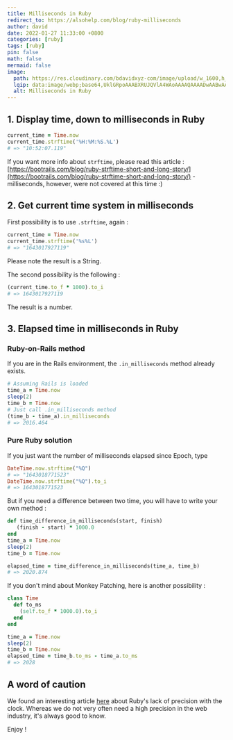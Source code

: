 ```yaml
---
title: Milliseconds in Ruby
redirect_to: https://alsohelp.com/blog/ruby-milliseconds
author: david
date: 2022-01-27 11:33:00 +0800
categories: [ruby]
tags: [ruby]
pin: false
math: false
mermaid: false
image:
  path: https://res.cloudinary.com/bdavidxyz-com/image/upload/w_1600,h_836,q_100/l_text:Karla_72_bold:Milliseconds%20in%20Ruby,co_rgb:ffe4e6,c_fit,w_1400,h_240/fl_layer_apply,g_south_west,x_100,y_180/l_text:Karla_48:A%20simple%20article%20about%20Ruby,co_rgb:ffe4e680,c_fit,w_1400/fl_layer_apply,g_south_west,x_100,y_100/newblog/globals/bg_me.jpg
  lqip: data:image/webp;base64,UklGRpoAAABXRUJQVlA4WAoAAAAQAAAADwAABwAAQUxQSDIAAAARL0AmbZurmr57yyIiqE8oiG0bejIYEQTgqiDA9vqnsUSI6H+oAERp2HZ65qP/VIAWAFZQOCBCAAAA8AEAnQEqEAAIAAVAfCWkAALp8sF8rgRgAP7o9FDvMCkMde9PK7euH5M1m6VWoDXf2FkP3BqV0ZYbO6NA/VFIAAAA
  alt: Milliseconds in Ruby
---
```


## 1. Display time, down to milliseconds in Ruby

```ruby
current_time = Time.now
current_time.strftime('%H:%M:%S.%L')
# => "10:52:07.119"
```

If you want more info about `strftime`, please read this article : [https://bootrails.com/blog/ruby-strftime-short-and-long-story/](https://bootrails.com/blog/ruby-strftime-short-and-long-story/) - milliseconds, however, were not covered at this time :)

## 2. Get current time system in milliseconds 

First possibility is to use `.strftime`, again :

```ruby
current_time = Time.now
current_time.strftime('%s%L')
# => "1643017927119"
```

Please note the result is a String.

The second possibility is the following :

```ruby
(current_time.to_f * 1000).to_i
# => 1643017927119
```

The result is a number.

## 3. Elapsed time in milliseconds in Ruby

### Ruby-on-Rails method

If you are in the Rails environment, the `.in_milliseconds` method already exists.

```ruby
# Assuming Rails is loaded
time_a = Time.now
sleep(2)
time_b = Time.now
# Just call .in_milliseconds method
(time_b - time_a).in_milliseconds
# => 2016.464
```

### Pure Ruby solution

If you just want the number of milliseconds elapsed since Epoch, type

```ruby
DateTime.now.strftime("%Q")
# => "1643018771523"
DateTime.now.strftime("%Q").to_i
# => 1643018771523
```

But if you need a difference between two time, you will have to write your own method :

```ruby
def time_difference_in_milliseconds(start, finish)
   (finish - start) * 1000.0
end
time_a = Time.now
sleep(2)
time_b = Time.now

elapsed_time = time_difference_in_milliseconds(time_a, time_b)
# => 2020.874
```

If you don't mind about Monkey Patching, here is another possibility :

```ruby
class Time
  def to_ms
    (self.to_f * 1000.0).to_i
  end
end

time_a = Time.now
sleep(2)
time_b = Time.now
elapsed_time = time_b.to_ms - time_a.to_ms  
# => 2028

```
##  A word of caution


We found an interesting article [here](https://blog.dnsimple.com/2018/03/elapsed-time-with-ruby-the-right-way/) about Ruby's lack of precision with the clock. Whereas we do not very often need a high precision in the web industry, it's always good to know.

Enjoy !
